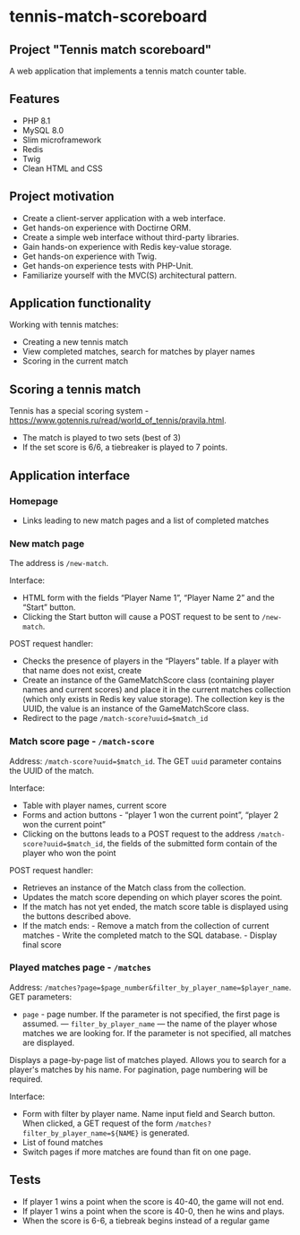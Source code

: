 # tennis-match-scoreboard

## Project "Tennis match scoreboard"

A web application that implements a tennis match counter table.

## Features
- PHP 8.1
- MySQL 8.0
- Slim microframework
- Redis
- Twig
- Clean HTML and CSS

## Project motivation

- Create a client-server application with a web interface.
- Get hands-on experience with Doctirne ORM.
- Create a simple web interface without third-party libraries.
- Gain hands-on experience with Redis key-value storage.
- Get hands-on experience with Twig.
- Get hands-on experience tests with PHP-Unit.
- Familiarize yourself with the MVC(S) architectural pattern.

## Application functionality

Working with tennis matches:

- Creating a new tennis match
- View completed matches, search for matches by player names
- Scoring in the current match

## Scoring a tennis match

Tennis has a special scoring system - https://www.gotennis.ru/read/world_of_tennis/pravila.html.

- The match is played to two sets (best of 3)
- If the set score is 6/6, a tiebreaker is played to 7 points.

## Application interface

### Homepage

- Links leading to new match pages and a list of completed matches

### New match page

The address is `/new-match`.

Interface:
- HTML form with the fields “Player Name 1”, “Player Name 2” and the “Start” button.
- Clicking the Start button will cause a POST request to be sent to `/new-match`.

POST request handler:
- Checks the presence of players in the “Players” table. If a player with that name does not exist, create
- Create an instance of the GameMatchScore class (containing player names and current scores) and place it in the current matches collection (which only exists in Redis key value storage). The collection key is the UUID, the value is an instance of the GameMatchScore class.
- Redirect to the page `/match-score?uuid=$match_id`

### Match score page - `/match-score`

Address: `/match-score?uuid=$match_id`. The GET `uuid` parameter contains the UUID of the match.

Interface:
- Table with player names, current score
- Forms and action buttons - “player 1 won the current point”, “player 2 won the current point”
- Clicking on the buttons leads to a POST request to the address `/match-score?uuid=$match_id`, the fields of the submitted form contain of the player who won the point

POST request handler:
- Retrieves an instance of the Match class from the collection.
- Updates the match score depending on which player scores the point.
- If the match has not yet ended, the match score table is displayed using the buttons described above.
- If the match ends:
       - Remove a match from the collection of current matches
       - Write the completed match to the SQL database.
       - Display final score

### Played matches page - `/matches`

Address: `/matches?page=$page_number&filter_by_player_name=$player_name`. GET parameters:
- `page` - page number. If the parameter is not specified, the first page is assumed.
— `filter_by_player_name` — the name of the player whose matches we are looking for. If the parameter is not specified, all matches are displayed.

Displays a page-by-page list of matches played. Allows you to search for a player's matches by his name. For pagination, page numbering will be required.

Interface:
- Form with filter by player name. Name input field and Search button. When clicked, a GET request of the form `/matches?filter_by_player_name=${NAME}` is generated.
- List of found matches
- Switch pages if more matches are found than fit on one page.

## Tests

- If player 1 wins a point when the score is 40-40, the game will not end.
- If player 1 wins a point when the score is 40-0, then he wins and plays.
- When the score is 6-6, a tiebreak begins instead of a regular game
